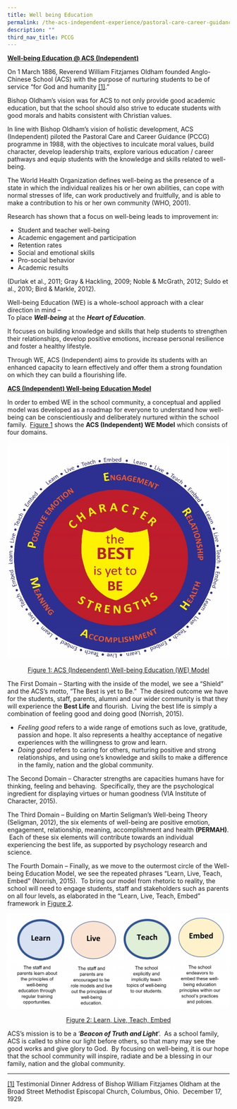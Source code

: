 ```yaml
---
title: Well being Education
permalink: /the-acs-independent-experience/pastoral-care-career-guidance-pccg/well-being-education/
description: ""
third_nav_title: PCCG
---
```

**<u>Well-being Education @ ACS (Independent)</u>**

On 1 March 1886, Reverend William Fitzjames Oldham founded Anglo-Chinese School (ACS) with the purpose of nurturing students to be of service “for God and humanity <a id="_ftnref1"></a>[\[1\]](/pastoral-care-career-guidance-pccg/well-being-education/#_ftn1).”

Bishop Oldham’s vision was for ACS to not only provide good academic education, but that the school should also strive to educate students with good morals and habits consistent with Christian values.

In line with Bishop Oldham’s vision of holistic development, ACS (Independent) piloted the Pastoral Care and Career Guidance (PCCG) programme in 1988, with the objectives to inculcate moral values, build character, develop leadership traits, explore various education / career pathways and equip students with the knowledge and skills related to well-being.

The World Health Organization defines well-being as the presence of a state in which the individual realizes his or her own abilities, can cope with normal stresses of life, can work productively and fruitfully, and is able to make a contribution to his or her own community (WHO, 2001).

Research has shown that a focus on well-being leads to improvement in:

*   Student and teacher well-being
*   Academic engagement and participation
*   Retention rates
*   Social and emotional skills
*   Pro-social behavior
*   Academic results

(Durlak et al., 2011; Gray & Hackling, 2009; Noble & McGrath, 2012; Suldo et al., 2010; Bird & Markle, 2012).

Well-being Education (WE) is a whole-school approach with a clear direction in mind –  
To place **_Well-being_** at the **_Heart of Education_**. 

It focuses on building knowledge and skills that help students to strengthen their relationships, develop positive emotions, increase personal resilience and foster a healthy lifestyle. 

Through WE, ACS (Independent) aims to provide its students with an enhanced capacity to learn effectively and offer them a strong foundation on which they can build a flourishing life.

**<u>ACS (Independent) Well-being Education Model</u>**

In order to embed WE in the school community, a conceptual and applied model was developed as a roadmap for everyone to understand how well-being can be conscientiously and deliberately nurtured within the school family.  <u>Figure 1</u> shows the **ACS (Independent) WE Model** which consists of four domains.

![](/images/The%20ACS(I)%20Experience/Well-being-Education.jpg)

<center><u>Figure 1: ACS (Independent) Well-being Education (WE) Model</u></center>

The First Domain – Starting with the inside of the model, we see a “Shield” and the ACS’s motto, “The Best is yet to Be.”  The desired outcome we have for the students, staff, parents, alumni and our wider community is that they will experience the **Best Life** and flourish.  Living the best life is simply a combination of feeling good and doing good (Norrish, 2015).  

*   _Feeling good_ refers to a wide range of emotions such as love, gratitude, passion and hope. It also represents a healthy acceptance of negative experiences with the willingness to grow and learn. 
*   _Doing good_ refers to caring for others, nurturing positive and strong relationships, and using one’s knowledge and skills to make a difference in the family, nation and the global community.

The Second Domain – Character strengths are capacities humans have for thinking, feeling and behaving.  Specifically, they are the psychological ingredient for displaying virtues or human goodness (VIA Institute of Character, 2015).

The Third Domain – Building on Martin Seligman’s Well-being Theory (Seligman, 2012), the six elements of well-being are positive emotion, engagement, relationship, meaning, accomplishment and health **(PERMAH)**.  Each of these six elements will contribute towards an individual experiencing the best life, as supported by psychology research and science.

The Fourth Domain – Finally, as we move to the outermost circle of the Well-being Education Model, we see the repeated phrases “Learn, Live, Teach, Embed” (Norrish, 2015).  To bring our model from rhetoric to reality, the school will need to engage students, staff and stakeholders such as parents on all four levels, as elaborated in the “Learn, Live, Teach, Embed” framework in <u>Figure 2</u>.


![](/images/The%20ACS(I)%20Experience/Well-being-Education-2-1024x439.png)

<center><u>Figure 2: Learn, Live, Teach, Embed</u></center>

ACS’s mission is to be a ‘***Beacon of Truth and Light***’.  As a school family, ACS is called to shine our light before others, so that many may see the good works and give glory to God.  By focusing on well-being, it is our hope that the school community will inspire, radiate and be a blessing in our family, nation and the global community.

***
<a id="_ftn1"></a>
[\[1\]](/pastoral-care-career-guidance-pccg/well-being-education/#_ftnref1) Testimonial Dinner Address of Bishop William Fitzjames Oldham at the Broad Street Methodist Episcopal Church, Columbus, Ohio.  December 17, 1929.